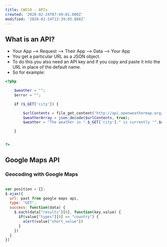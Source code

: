 ```yaml
---
title: CWD10 - APIs
created: '2020-02-24T07:49:01.000Z'
modified: '2020-02-24T12:39:05.888Z'
---
```


## What is an API?

* Your App --> Request --> Their App --> Data --> Your App
* You get a particular URL as a JSON object.
* To do this you also need an API key and if you copy and paste it into the URL in place of the default name.
* So for example:

```php
<?php

    $weather = "";
    $error = "";

    if ($_GET['city']) {

        $urlContents = file_get_content("http://api.openweathermap.org/data/2.5/weather?q=".$_GET['city'].",uk&appid=aawddawdadawfesfwe34");
        $weatherArray = json_decode($urlContents, true);
        $weather = "The weather in ".$_GET['city']." is currently '".$weatherArray['weather'][0]['description']."'. ";

    }


?>
```

## Google Maps API

### Geocoding with Google Maps

```javascript

var position = {};
$.ajax({
  url: past from google maps api,
  type: "GET",
  success: function(data) {
    $.each(data["results"][0], function(key,value) {
      if(value["types"][0] == "country") {
        alert(value["short_value"])
      }
    })
  }
})

```
